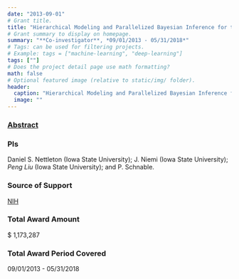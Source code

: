 ```yaml
---
date: "2013-09-01"
# Grant title.
title: "Hierarchical Modeling and Parallelized Bayesian Inference for the Analysis of RNAseq Data"
# Grant summary to display on homepage.
summary: "**Co-investigator**, *09/01/2013 - 05/31/2018*"
# Tags: can be used for filtering projects.
# Example: tags = ["machine-learning", "deep-learning"]
tags: [""]
# Does the project detail page use math formatting?
math: false
# Optional featured image (relative to static/img/ folder).
header:
  caption: "Hierarchical Modeling and Parallelized Bayesian Inference for the Analysis of RNAseq Data"
  image: ""
---
```


### [Abstract](http://grantome.com/grant/NIH/R01-GM109458-01)

### PIs
Daniel S. Nettleton (Iowa State University); J. Niemi (Iowa State University); *Peng Liu* (Iowa State University); and P. Schnable.


### Source of Support
[NIH](https://www.nih.gov/)

### Total Award Amount
$ 1,173,287

### Total Award Period Covered
09/01/2013 - 05/31/2018


